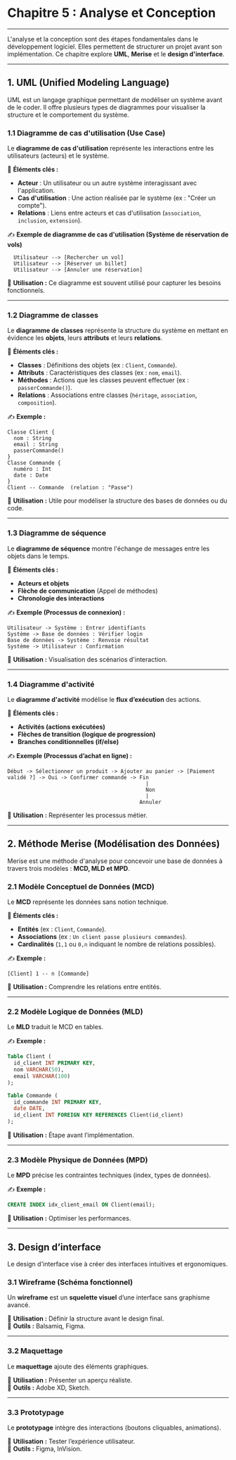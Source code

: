 # **Chapitre 5 : Analyse et Conception**  

---

L'analyse et la conception sont des étapes fondamentales dans le développement logiciel. Elles permettent de structurer un projet avant son implémentation. Ce chapitre explore **UML**, **Merise** et le **design d'interface**.

---

## **1. UML (Unified Modeling Language)**
UML est un langage graphique permettant de modéliser un système avant de le coder. Il offre plusieurs types de diagrammes pour visualiser la structure et le comportement du système.

### **1.1 Diagramme de cas d'utilisation (Use Case)**
Le **diagramme de cas d'utilisation** représente les interactions entre les utilisateurs (acteurs) et le système.

🔹 **Éléments clés :**  
- **Acteur** : Un utilisateur ou un autre système interagissant avec l'application.  
- **Cas d'utilisation** : Une action réalisée par le système (ex : "Créer un compte").  
- **Relations** : Liens entre acteurs et cas d'utilisation (`association`, `inclusion`, `extension`).  

✍️ **Exemple de diagramme de cas d'utilisation (Système de réservation de vols)**  
```
  Utilisateur --> [Rechercher un vol]
  Utilisateur --> [Réserver un billet]
  Utilisateur --> [Annuler une réservation]
```
📌 **Utilisation :** Ce diagramme est souvent utilisé pour capturer les besoins fonctionnels.

---

### **1.2 Diagramme de classes**
Le **diagramme de classes** représente la structure du système en mettant en évidence les **objets**, leurs **attributs** et leurs **relations**.

🔹 **Éléments clés :**  
- **Classes** : Définitions des objets (ex : `Client`, `Commande`).  
- **Attributs** : Caractéristiques des classes (ex : `nom`, `email`).  
- **Méthodes** : Actions que les classes peuvent effectuer (ex : `passerCommande()`).  
- **Relations** : Associations entre classes (`héritage`, `association`, `composition`).  

✍️ **Exemple :**
```
Classe Client {
  nom : String
  email : String
  passerCommande()
}
Classe Commande {
  numéro : Int
  date : Date
}
Client -- Commande  (relation : "Passe")
```
📌 **Utilisation :** Utile pour modéliser la structure des bases de données ou du code.

---

### **1.3 Diagramme de séquence**
Le **diagramme de séquence** montre l'échange de messages entre les objets dans le temps.

🔹 **Éléments clés :**  
- **Acteurs et objets**  
- **Flèche de communication** (Appel de méthodes)  
- **Chronologie des interactions**  

✍️ **Exemple (Processus de connexion) :**
```
Utilisateur -> Système : Entrer identifiants
Système -> Base de données : Vérifier login
Base de données -> Système : Renvoie résultat
Système -> Utilisateur : Confirmation
```
📌 **Utilisation :** Visualisation des scénarios d'interaction.

---

### **1.4 Diagramme d'activité**
Le **diagramme d'activité** modélise le **flux d’exécution** des actions.

🔹 **Éléments clés :**  
- **Activités (actions exécutées)**  
- **Flèches de transition (logique de progression)**  
- **Branches conditionnelles (if/else)**  

✍️ **Exemple (Processus d’achat en ligne) :**
```
Début -> Sélectionner un produit -> Ajouter au panier -> [Paiement validé ?] -> Oui -> Confirmer commande -> Fin
                                            |
                                            Non
                                            |
                                          Annuler
```
📌 **Utilisation :** Représenter les processus métier.

---

## **2. Méthode Merise (Modélisation des Données)**
Merise est une méthode d'analyse pour concevoir une base de données à travers trois modèles : **MCD, MLD et MPD**.

### **2.1 Modèle Conceptuel de Données (MCD)**
Le **MCD** représente les données sans notion technique.

🔹 **Éléments clés :**  
- **Entités** (ex : `Client`, `Commande`).  
- **Associations** (ex : `Un client passe plusieurs commandes`).  
- **Cardinalités** (`1,1` ou `0,n` indiquant le nombre de relations possibles).  

✍️ **Exemple :**
```
[Client] 1 -- n [Commande]
```
📌 **Utilisation :** Comprendre les relations entre entités.

---

### **2.2 Modèle Logique de Données (MLD)**
Le **MLD** traduit le MCD en tables.

✍️ **Exemple :**
```sql
Table Client (
  id_client INT PRIMARY KEY,
  nom VARCHAR(50),
  email VARCHAR(100)
);

Table Commande (
  id_commande INT PRIMARY KEY,
  date DATE,
  id_client INT FOREIGN KEY REFERENCES Client(id_client)
);
```
📌 **Utilisation :** Étape avant l’implémentation.

---

### **2.3 Modèle Physique de Données (MPD)**
Le **MPD** précise les contraintes techniques (index, types de données).

✍️ **Exemple :**
```sql
CREATE INDEX idx_client_email ON Client(email);
```
📌 **Utilisation :** Optimiser les performances.

---

## **3. Design d’interface**
Le design d'interface vise à créer des interfaces intuitives et ergonomiques.

### **3.1 Wireframe (Schéma fonctionnel)**
Un **wireframe** est un **squelette visuel** d’une interface sans graphisme avancé.

📌 **Utilisation :** Définir la structure avant le design final.  
📌 **Outils :** Balsamiq, Figma.

---

### **3.2 Maquettage**
Le **maquettage** ajoute des éléments graphiques.

📌 **Utilisation :** Présenter un aperçu réaliste.  
📌 **Outils :** Adobe XD, Sketch.

---

### **3.3 Prototypage**
Le **prototypage** intègre des interactions (boutons cliquables, animations).

📌 **Utilisation :** Tester l’expérience utilisateur.  
📌 **Outils :** Figma, InVision.



